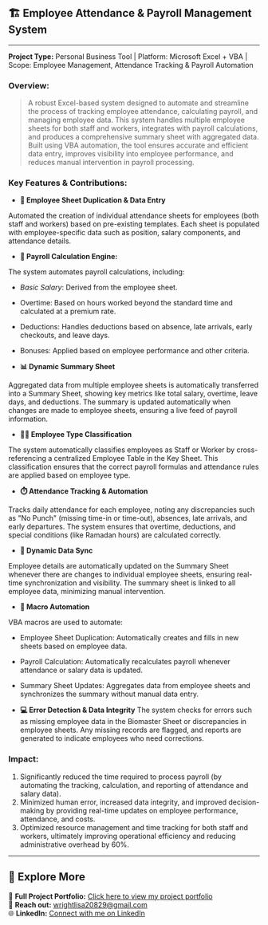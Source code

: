 ## 🏗️ Employee Attendance & Payroll Management System
---
**Project Type:** Personal Business Tool | Platform: Microsoft Excel + VBA | Scope: Employee Management, Attendance Tracking & Payroll Automation

### Overview:
>A robust Excel-based system designed to automate and streamline the process of tracking employee attendance, calculating payroll, and managing employee data. This system handles multiple employee sheets for both staff and workers, integrates with payroll calculations, and produces a comprehensive summary sheet with aggregated data. Built using VBA automation, the tool ensures accurate and efficient data entry, improves visibility into employee performance, and reduces manual intervention in payroll processing.


### Key Features & Contributions:
* **🔄 Employee Sheet Duplication & Data Entry**

Automated the creation of individual attendance sheets for employees (both staff and workers) based on pre-existing templates. Each sheet is populated with employee-specific data such as position, salary components, and attendance details.

* **💼 Payroll Calculation Engine:**

The system automates payroll calculations, including:
  * *Basic Salary*: Derived from the employee sheet.
  * Overtime: Based on hours worked beyond the standard time and calculated at a premium rate.
  * Deductions: Handles deductions based on absence, late arrivals, early checkouts, and leave days.
  * Bonuses: Applied based on employee performance and other criteria.
 
    
* **📊 Dynamic Summary Sheet**

Aggregated data from multiple employee sheets is automatically transferred into a Summary Sheet, showing key metrics like total salary, overtime, leave days, and deductions. The summary is updated automatically when changes are made to employee sheets, ensuring a live feed of payroll information.

* **🧑‍💼 Employee Type Classification**
  
 The system automatically classifies employees as Staff or Worker by cross-referencing a centralized Employee Table in the Key Sheet. This classification ensures that the correct payroll formulas and attendance rules are applied based on employee type.

* **⏱️ Attendance Tracking & Automation**
  
 Tracks daily attendance for each employee, noting any discrepancies such as "No Punch" (missing time-in or time-out), absences, late arrivals, and early departures. The system ensures that overtime, deductions, and special conditions (like Ramadan hours) are calculated correctly.

* **📅 Dynamic Data Sync**
  
 Employee details are automatically updated on the Summary Sheet whenever there are changes to individual employee sheets, ensuring real-time synchronization and visibility. The summary sheet is linked to all employee data, minimizing manual intervention.
 
* **📑 Macro Automation**
  
 VBA macros are used to automate:
  * Employee Sheet Duplication: Automatically creates and fills in new sheets based on employee data.
  * Payroll Calculation: Automatically recalculates payroll whenever attendance or salary data is updated.
  * Summary Sheet Updates: Aggregates data from employee sheets and synchronizes the summary without manual data entry.
    
* **💻 Error Detection & Data Integrity**
 The system checks for errors such as missing employee data in the Biomaster Sheet or discrepancies in employee sheets. Any missing records are flagged, and reports are generated to indicate employees who need corrections.


### Impact:
1. Significantly reduced the time required to process payroll (by automating the tracking, calculation, and reporting of attendance and salary data).
2. Minimized human error, increased data integrity, and improved decision-making by providing real-time updates on employee performance, attendance, and costs.
3. Optimized resource management and time tracking for both staff and workers, ultimately improving operational efficiency and reducing administrative overhead by 60%.

---


## 🔗 Explore More

📂 **Full Project Portfolio:** [Click here to view my project portfolio](https://docs.google.com/document/d/1oumLDxrQHnikXOhEnX9Oi_yjdNUSp50jVw3rKB1wNgk/edit?usp=sharing)  
📧 **Reach out:** wrightlisa20829@gmail.com  
🌐 **LinkedIn:** [Connect with me on LinkedIn](https://www.linkedin.com/in/princess-lisa-ogbechie-pmp%C2%AE-52a401134/)
